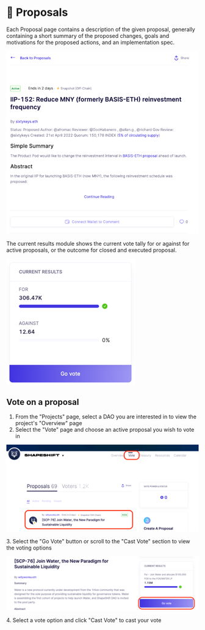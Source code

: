 # 📄 Proposals

Each Proposal page contains a description of the given proposal, generally containing a short summary of the proposed changes, goals and motivations for the proposed actions, and an implementation spec.

![](<../../../../.gitbook/assets/image (25).png>)

The current results module shows the current vote tally for or against for active proposals, or the outcome for closed and executed proposal.

![](<../../../../.gitbook/assets/image (27).png>)



## Vote on a proposal

1. From the "Projects" page, select a DAO you are interested in to view the project's "Overview" page
2. Select the "Vote" page and choose an active proposal you wish to vote in

![](<../../../../.gitbook/assets/image (20).png>)

3\. Select the "Go Vote" button or scroll to the "Cast Vote" section to view the voting options

![](<../../../../.gitbook/assets/image (15).png>)

4\. Select a vote option and click "Cast Vote" to cast your vote
